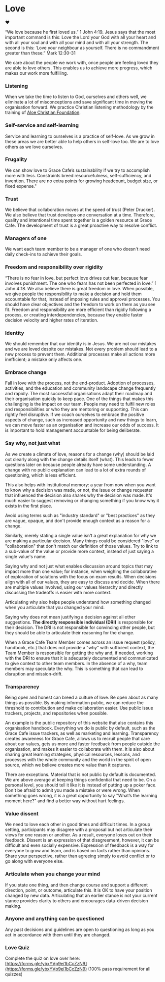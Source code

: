# Love

❤ 

“We love because he first loved us.” 1 John 4:19. Jesus says that the most important command is this: Love the Lord your God with all your heart and with all your soul and with all your mind and with all your strength. The second is this: ‘Love your neighbour as yourself. There is no commandment greater than these.” Mark 12:30-31

We care about the people we work with, once people are feeling loved they are able to love others. This enables us to achieve more progress, which makes our work more fulfilling.

### Listening

When we take the time to listen to God, ourselves and others well, we eliminate a lot of misconceptions and save significant time in moving the organisation forward. We practice Christian listening methodology by the training of [Aloe Christian Foundation](https://www.aloe.org.za/).   


### Self-service and self-learning

Service and learning to ourselves is a practice of self-love. As we grow in these areas we are better able to help others in self-love too. We are to love others as we love ourselves.  


### Frugality

We can show love to Grace Cafe’s sustainability if we try to accomplish more with less. Constraints breed resourcefulness, self-sufficiency, and invention. There are no extra points for growing headcount, budget size, or fixed expense."   


### Trust

We believe that collaboration moves at the speed of trust \(Peter Drucker\). We also believe that trust develops one conversation at a time. Therefore, quality and intentional time spent together is a golden resource at Grace Cafe. The development of trust is a great proactive way to resolve conflict.  


### Managers of one

We want each team member to be a manager of one who doesn't need daily check-ins to achieve their goals.  


### Freedom and responsibility over rigidity

“There is no fear in love, but perfect love drives out fear, because fear involves punishment. The one who fears has not been perfected in love.” 1 John 4:18. We also believe there is great freedom in love. When possible, we give people the responsibility to make a decision and hold them accountable for that, instead of imposing rules and approval processes. You should have clear objectives and the freedom to work on them as you see fit. Freedom and responsibility are more efficient than rigidly following a process, or creating interdependencies, because they enable faster decision velocity and higher rates of iteration.  
  


### Identity

We should remember that our identity is in Jesus. We are not our mistakes and we are loved despite our mistakes. Not every problem should lead to a new process to prevent them. Additional processes make all actions more inefficient; a mistake only affects one.  


### Embrace change

Fall in love with the process, not the end-product. Adoption of processes, activities, and the education and community landscape change frequently and rapidly. The most successful organisations adapt their roadmap and their organisation quickly to keep pace. One of the things that makes this challenging is the impact on our team. People may need to fulfil new roles and responsibilities or who they are mentoring or supporting. This can rightly feel disruptive. If we coach ourselves to embrace the positive aspects of change, such as increased opportunity and new things to learn, we can move faster as an organisation and increase our odds of success. It is important to hold management accountable for being deliberate.  


### Say why, not just what

As we create a climate of love, reasons for a change \(why\) should be laid out clearly along with the change details itself \(what\). This leads to fewer questions later on because people already have some understanding. A change with no public explanation can lead to a lot of extra rounds of questioning, which is less efficient.  


This also helps with institutional memory: a year from now when you want to know why a decision was made, or not, the issue or change requester that influenced the decision also shares why the decision was made. It's much easier to suggest removing or changing something if you know why it exists in the first place.  


Avoid using terms such as "industry standard" or "best practices" as they are vague, opaque, and don't provide enough context as a reason for a change.  


Similarly, merely stating a single value isn't a great explanation for why we are making a particular decision. Many things could be considered "love" or "collaboration" that don't match our definition of those values. Try to link to a sub-value of the value or provide more context, instead of just saying a single value's name.  


Saying why and not just what enables discussion around topics that may impact more than one value; for instance, when weighing the collaborative of exploration of solutions with the focus on exam results. When decisions align with all of our values, they are easy to discuss and decide. When there are multiple values involved, using our values hierarchy and directly discussing the tradeoffs is easier with more context.  


Articulating why also helps people understand how something changed when you articulate that you changed your mind.  


Saying why does not mean justifying a decision against all other suggestions. **The directly responsible individual \(DRI\)** is responsible for their decision. The DRI is not responsible for convincing other people, but they should be able to articulate their reasoning for the change.  


When a Grace Cafe Team Member comes across an issue request \(policy, handbook, etc.\) that does not provide a "why" with sufficient context, the Team Member is responsible for getting the why and, if needed, working with the DRI to ensure that it is adequately documented and communicated to give context to other team members. In the absence of a why, team members may speculate the why. This is something that can lead to disruption and mission-drift.  


### Transparency

Being open and honest can breed a culture of love. Be open about as many things as possible. By making information public, we can reduce the threshold to contribution and make collaboration easier. Use public issue trackers, projects, and repositories when possible.  


An example is the public repository of this website that also contains this organisation handbook. Everything we do is public by default, such as the Grace Cafe issue trackers, as well as marketing and learning. Transparency creates awareness for Grace Cafe, allows us to recruit people that care about our values, gets us more and faster feedback from people outside the organisation, and makes it easier to collaborate with them. It is also about sharing great learning strategies, physical resources, lessons, and processes with the whole community and the world in the spirit of open source, which we believe creates more value than it captures.  


There are exceptions. Material that is not public by default is documented. We are above average at keeping things confidential that need to be. On a personal level, you should tell it like it is instead of putting up a poker face. Don't be afraid to admit you made a mistake or were wrong. When something goes wrong, it is a great opportunity to say "What’s the learning moment here?" and find a better way without hurt feelings.  


### Value dissent

We need to love each other in good times and difficult times. In a group setting, participants may disagree with a proposal but not articulate their views for one reason or another. As a result, everyone loses out on their feedback. Dissent is an expression of that disagreement, however, it can be difficult and even socially expensive. Expression of feedback is a way for everyone to grow and learn, and is based on facts rather than opinions. Share your perspective, rather than agreeing simply to avoid conflict or to go along with everyone else.  


### Articulate when you change your mind

If you state one thing, and then change course and support a different direction, point, or outcome, articulate this. It is OK to have your position changed by new data. Articulating that an earlier stance is not your current stance provides clarity to others and encourages data-driven decision making.  


### Anyone and anything can be questioned

Any past decisions and guidelines are open to questioning as long as you act in accordance with them until they are changed.  
  


### Love Quiz

Complete the quiz on love over here: [https://forms.gle/ybxYVp9ei1bCcZzN9](https://forms.gle/ybxYVp9ei1bCcZzN9) \(100% pass requirement for all quizzes\)

